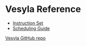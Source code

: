 # Vesyla Reference

- [Instruction Set](./DRRAComponents/InstructionSet.md)
- [Scheduling Guide](./Scheduling.md)

[Vesyla GitHub repo](https://github.com/silagokth/vesyla)

